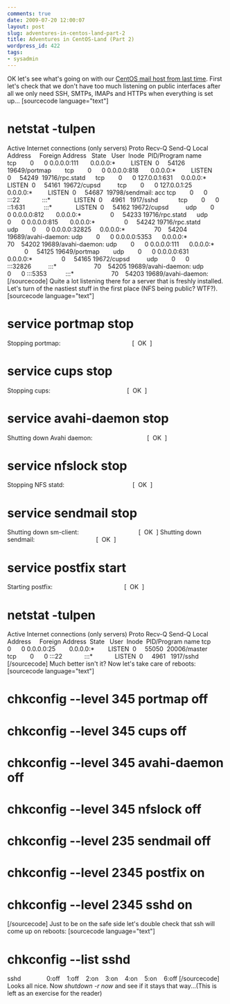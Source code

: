 ```yaml
---
comments: true
date: 2009-07-20 12:00:07
layout: post
slug: adventures-in-centos-land-part-2
title: Adventures in CentOS-Land (Part 2)
wordpress_id: 422
tags:
- sysadmin
---
```


OK let's see what's going on with our [CentOS mail host from last time](http://serverhorror.wordpress.com/2009/07/19/adventures-in-centos-land-part-1/). First let's check that we don't have too much listening on public interfaces after all we only need SSH, SMTPs, IMAPs and HTTPs when everything is set up...
[sourcecode language="text"]
# netstat -tulpen
Active Internet connections (only servers)
Proto Recv-Q Send-Q Local Address     Foreign Address   State   User  Inode  PID/Program name   
tcp        0      0 0.0.0.0:111       0.0.0.0:*         LISTEN  0     54126  19649/portmap       
tcp        0      0 0.0.0.0:818       0.0.0.0:*         LISTEN  0     54249  19716/rpc.statd     
tcp        0      0 127.0.0.1:631     0.0.0.0:*         LISTEN  0     54161  19672/cupsd         
tcp        0      0 127.0.0.1:25      0.0.0.0:*         LISTEN  0     54687  19798/sendmail: acc
tcp        0      0 :::22             :::*              LISTEN  0     4961   1917/sshd           
tcp        0      0 ::1:631           :::*              LISTEN  0     54162  19672/cupsd         
udp        0      0 0.0.0.0:812       0.0.0.0:*                 0     54233  19716/rpc.statd     
udp        0      0 0.0.0.0:815       0.0.0.0:*                 0     54242  19716/rpc.statd     
udp        0      0 0.0.0.0:32825     0.0.0.0:*                 70    54204  19689/avahi-daemon:
udp        0      0 0.0.0.0:5353      0.0.0.0:*                 70    54202  19689/avahi-daemon:
udp        0      0 0.0.0.0:111       0.0.0.0:*                 0     54125  19649/portmap       
udp        0      0 0.0.0.0:631       0.0.0.0:*                 0     54165  19672/cupsd         
udp        0      0 :::32826          :::*                      70    54205  19689/avahi-daemon:
udp        0      0 :::5353           :::*                      70    54203  19689/avahi-daemon:
[/sourcecode]
Quite a lot listening there for a server that is freshly installed. Let's turn of the nastiest stuff in the first place (NFS being public? WTF?).
[sourcecode language="text"]
# service portmap stop
Stopping portmap:                                          [  OK  ]
# service cups stop
Stopping cups:                                             [  OK  ]
# service avahi-daemon stop
Shutting down Avahi daemon:                                [  OK  ]
# service nfslock stop
Stopping NFS statd:                                        [  OK  ]
# service sendmail stop
Shutting down sm-client:                                   [  OK  ]
Shutting down sendmail:                                    [  OK  ]
# service postfix start
Starting postfix:                                          [  OK  ]
# netstat -tulpen
Active Internet connections (only servers)
Proto Recv-Q Send-Q Local Address     Foreign Address  State   User  Inode  PID/Program name
tcp        0      0 0.0.0.0:25        0.0.0.0:*        LISTEN  0     55050  20006/master
tcp        0      0 :::22             :::*             LISTEN  0     4961   1917/sshd
[/sourcecode]
Much better isn't it? Now let's take care of reboots:
[sourcecode language="text"]
# chkconfig --level 345 portmap off
# chkconfig --level 345 cups off
# chkconfig --level 345 avahi-daemon off
# chkconfig --level 345 nfslock off
# chkconfig --level 235 sendmail off
# chkconfig --level 2345 postfix on
# chkconfig --level 2345 sshd on
[/sourcecode]
Just to be on the safe side let's double check that ssh will come up on reboots:
[sourcecode language="text"]
# chkconfig --list sshd
sshd               0:off    1:off    2:on    3:on    4:on    5:on    6:off
[/sourcecode]
Looks all nice. Now _shutdown -r now_ and see if it stays that way...(This is left as an exercise for the reader)
